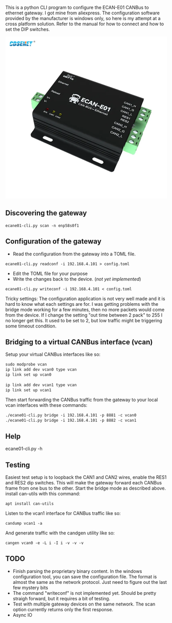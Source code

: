 This is a python CLI program to configure the ECAN-E01 CANBus to ethernet gateway. I got mine from aliexpress. The configuration software provided by the manufacturer is windows only, so here is my attempt at a cross platform solution. Refer to the manual for how to connect and how to set the DIP switches.

![ECAN-E01 product image](ECAN-E01-product.webp)

Discovering the gateway
---
```
ecane01-cli.py scan -n enp58s0f1
```

Configuration of the gateway
---

* Read the configuration from the gateway into a TOML file. 
```
ecane01-cli.py readconf -i 192.168.4.101 > config.toml
```
* Edit the TOML file for your purpose 
* Write the changes back to the device. (*not yet implemented*)
```
ecane01-cli.py writeconf -i 192.168.4.101 < config.toml
```

Tricky settings:
The configuration application is not very well made and it is hard to know what each settings are for. I was getting problems with the bridge mode working for a few minutes, then no more packets would come from the device. If I change the setting "out time between 2 pack" to 255 I no longer get this. It used to be set to 2, but low traffic might be triggering some timeout condition.

Bridging to a virtual CANBus interface (vcan)
---
Setup your virtual CANBus interfaces like so:
```
sudo modprobe vcan
ip link add dev vcan0 type vcan
ip link set up vcan0

ip link add dev vcan1 type vcan
ip link set up vcan1
```

Then start forwarding the CANBus traffic from the gateway to your local vcan interfaces with these commands:

```
./ecane01-cli.py bridge -i 192.168.4.101 -p 8881 -c vcan0
./ecane01-cli.py bridge -i 192.168.4.101 -p 8882 -c vcan1
```

Help
---
ecane01-cli.py -h

Testing
---
Easiest test setup is to loopback the CAN1 and CAN2 wires, enable the RES1 and RES2 dip switches. This will make the gateway forward each CANBus frame from one bus to the other. Start the bridge mode as described above. install can-utils with this command:

```
apt install can-utils
```


Listen to the vcan1 interface for CANBus traffic like so:
```
candump vcan1 -a
```

And generate traffic with the candgen utility  like so:
```
cangen vcan0 -e -L i -I i -v -v -v
```

TODO
---

* Finish parsing the proprietary binary content. In the windows configuration tool, you can save the configuration file. The format is almost the same as the network protocol. Just need to figure out the last few mystery bits
* The command "writeconf" is not implemented yet. Should be pretty straigh forward, but it requires a bit of testing.
* Test with multiple gateway devices on the same network. The scan option currently returns only the first response.
* Async IO
